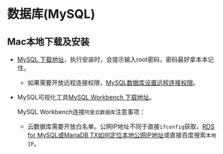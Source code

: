 # 数据库(MySQL)

## Mac本地下载及安装

- [MySQL 下载地址](https://dev.mysql.com/downloads/mysql/)，执行安装时，会提示输入root密码，密码最好拿本本记住。

  - 如果需要开放远程连接权限，[MySQL数据库设置远程连接权限](https://help.aliyun.com/knowledge_detail/40792.html?spm=5176.2000002.0.0.3fd84d651GI1Zn)。

- MySQL可视化工具[MySQL Workbench 下载地址](https://dev.mysql.com/downloads/workbench/)。

  MySQL Workbench连接`阿里云数据库`注意事项：

  - 云数据库需要开放白名单。公网IP地址不同于直接`ifconfig`获取，[RDS for MySQL或MariaDB TX如何定位本地公网IP地址](https://help.aliyun.com/knowledge_detail/41754.html?spm=5176.2020520104.0.0.2b4b14502CFYGn)或直接百度搜索`本地IP`。
